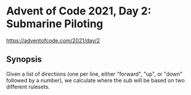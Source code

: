 # Advent of Code 2021, Day 2: Submarine Piloting

https://adventofcode.com/2021/day/2

## Synopsis

Given a list of directions (one per line, either "forward", "up", or "down" followed by a number), we calculate where the sub will be based on two different rulesets.
